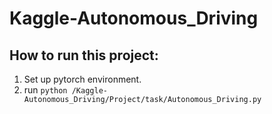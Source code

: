 # Kaggle-Autonomous_Driving

## How to run this project:
1. Set up pytorch environment.
2. run ```python /Kaggle-Autonomous_Driving/Project/task/Autonomous_Driving.py```